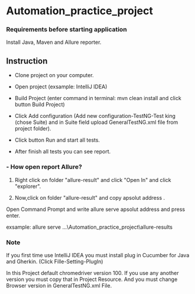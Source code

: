 # Automation_practice_project

### Requirements before starting application

Install Java, Maven and Allure reporter.


## Instruction


- Clone project on your computer.

- Open project  (exsample: IntelliJ IDEA)

- Build Project (enter command in terminal: mvn clean install  and click button Build Project) 

- Click Add configuration (Add new configuration-TestNG-Test king (chose Suite) and in Suite field upload GeneralTestNG.xml file from project folder).

- Click button Run and start all tests.

- After finish all tests you can see report. 

### - How open report Allure?


1. Right click on folder "allure-result" and click "Open In" and click "explorer". 
 
2. Now,click on folder "allure-result" and copy apsolut address .

Open Command Prompt and write allure serve apsolut address and press enter.

exsample: allure serve ...\Automation_practice_project\allure-results

### Note

If you first time use IntelliJ IDEA you must install plug in Cucumber for Java and Gherkin. (Click Fille-Setting-PlugIn)

In this Project default chromedriver version 100. If you use any another version you must copy that in Project Resource. And you must change Browser version in GeneralTestNG.xml File.
